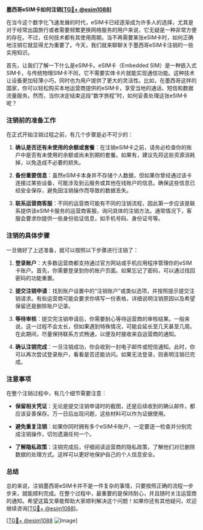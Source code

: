 **墨西哥eSIM卡如何注销[[TG💪+ @esim1088](https://t.me/s/esim1088)]**

在当今这个数字化飞速发展的时代，eSIM卡已经逐渐成为许多人的选择，尤其是对于经常出国旅行或者需要频繁更换网络服务的用户来说，它无疑是一种非常方便的存在。不过，任何技术都有其使用周期，当不再需要某张eSIM卡时，如何正确地注销它就显得尤为重要了。今天，我们就来聊聊关于墨西哥eSIM卡注销的一些实用知识。

首先，让我们了解一下什么是eSIM卡。eSIM卡（Embedded SIM）是一种嵌入式SIM卡，与传统物理SIM卡不同，它不需要实体卡片就能实现通信功能。这种技术让设备更加轻薄小巧，同时也为用户提供了更大的灵活性。比如，在墨西哥这样的国家，你可以轻松购买本地运营商提供的eSIM卡，享受当地的通话、短信和数据流量服务。然而，当你决定结束这段“数字旅程”时，如何妥善处理这张eSIM卡呢？

### 注销前的准备工作

在正式开始注销过程之前，有几个步骤是必不可少的：

1. **确认是否还有未使用的余额或套餐**：在注销eSIM卡之前，请务必检查你的账户中是否有未使用的余额或尚未到期的套餐。如果有，建议先将这些资源消耗掉，以免造成不必要的损失。
   
2. **备份重要信息**：虽然eSIM卡本身并不存储个人数据，但如果你曾经通过该卡连接过某些设备，可能涉及到云服务或其他在线账户的信息。确保这些信息已经安全保存，避免因注销操作而导致的数据丢失。

3. **联系运营商客服**：不同的运营商可能有不同的注销流程，因此第一步应该是联系提供该eSIM卡服务的运营商客服，询问具体的注销方法。通常情况下，客服会要求你提供一些身份验证信息，如手机号码、身份证号等。

### 注销的具体步骤

一旦做好了上述准备，就可以按照以下步骤进行注销了：

1. **登录账户**：大多数运营商都支持通过官方网站或手机应用程序管理你的eSIM卡账户。首先，你需要登录到你的账户页面。如果忘记了密码，可以通过找回密码的功能重置。

2. **提交注销申请**：找到账户设置中的“注销账户”或类似选项，并按照提示提交注销请求。有些运营商可能会要求你填写一份表格，详细说明注销原因以及希望保留还是删除账户记录。

3. **等待审核**：提交完注销申请后，你需要耐心等待运营商的审核结果。一般来说，这一过程不会太长，但如果遇到特殊情况，可能会延长至几天甚至几周。在此期间，尽量保持联系方式畅通，以便及时接收来自运营商的通知。

4. **确认注销完成**：一旦注销成功，你会收到一封电子邮件或短信通知。此时，你可以再次尝试登录账户，看看是否还能访问。如果无法登录，则表明注销已完成。

### 注意事项

在整个注销过程中，有几个细节需要注意：

- **保留相关凭证**：无论是提交注销申请时的截图，还是后续收到的确认邮件，都应该妥善保存。万一日后出现问题，这些材料可以作为证据使用。
  
- **避免重复注销**：如果你同时拥有多个eSIM卡账户，一定要逐一检查并分别完成注销操作，切勿遗漏任何一个。

- **了解隐私政策**：注销完成后，仔细阅读运营商的隐私政策，了解他们对已删除数据的处理方式。这样可以更好地保护自己的个人信息安全。

### 总结

总的来说，注销墨西哥eSIM卡并不是一件复杂的事情，只要按照正确的流程一步步来，就能顺利完成。在整个过程中，最重要的是保持耐心，并且随时关注运营商的通知。希望这篇文章能帮助大家顺利解决这个问题！如果你还有其他疑问，欢迎继续咨询[[TG💪+ @esim1088](https://t.me/s/esim1088)]。

[[TG💪+ @esim1088](https://t.me/s/esim1088) ![Image](https://i.postimg.cc/4NQfJmqS/Snipaste-2025-05-13-00-14-12.png)]